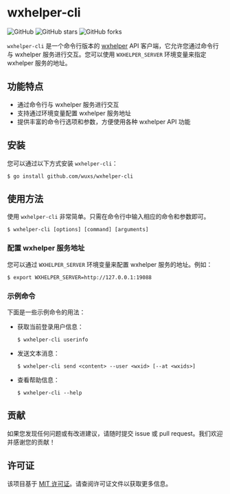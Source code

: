 # wxhelper-cli

![GitHub](https://img.shields.io/github/license/wuxs/wxhelper-cli)
![GitHub stars](https://img.shields.io/github/stars/wuxs/wxhelper-cli)
![GitHub forks](https://img.shields.io/github/forks/wuxs/wxhelper-cli)

`wxhelper-cli` 是一个命令行版本的 [wxhelper](https://github.com/ttttupup/wxhelper) API 客户端，它允许您通过命令行与 wxhelper 服务进行交互。您可以使用 `WXHELPER_SERVER` 环境变量来指定 wxhelper 服务的地址。

## 功能特点

- 通过命令行与 wxhelper 服务进行交互
- 支持通过环境变量配置 wxhelper 服务地址
- 提供丰富的命令行选项和参数，方便使用各种 wxhelper API 功能

## 安装

您可以通过以下方式安装 `wxhelper-cli`：

```shell
$ go install github.com/wuxs/wxhelper-cli
```

## 使用方法

使用 `wxhelper-cli` 非常简单。只需在命令行中输入相应的命令和参数即可。

```shell
$ wxhelper-cli [options] [command] [arguments]
```

### 配置 wxhelper 服务地址

您可以通过 `WXHELPER_SERVER` 环境变量来配置 wxhelper 服务的地址。例如：

```shell
$ export WXHELPER_SERVER=http://127.0.0.1:19088
```

### 示例命令

下面是一些示例命令的用法：

- 获取当前登录用户信息：

  ```shell
  $ wxhelper-cli userinfo
  ```

- 发送文本消息：

  ```shell
  $ wxhelper-cli send <content> --user <wxid> [--at <wxids>] 
  ```

- 查看帮助信息：

  ```shell
  $ wxhelper-cli --help
  ```

## 贡献

如果您发现任何问题或有改进建议，请随时提交 issue 或 pull request。我们欢迎并感谢您的贡献！

## 许可证

该项目基于 [MIT 许可证](LICENSE)。请查阅许可证文件以获取更多信息。
